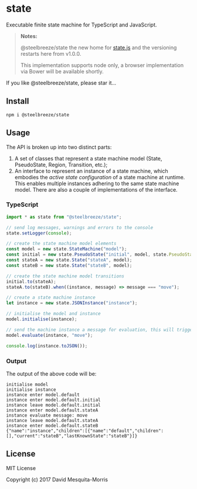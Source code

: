 # state
Executable finite state machine for TypeScript and JavaScript.

> **Notes:**
>
>@steelbreeze/state the new home for [state.js](https://github.com/steelbreeze/state.js) and the versioning restarts here from v1.0.0.
>
>This implementation supports node only, a browser implementation via Bower will be available shortly. 

If you like @steelbreeze/state, please star it...

## Install
```shell
npm i @steelbreeze/state
```

## Usage
The API is broken up into two distinct parts:
1. A set of classes that represent a state machine model (State, PseudoState, Region, Transition, etc.);
2. An interface to represent an instance of a state machine, which embodies the *active state configuration* of a state machine at runtime. This enables multiple instances adhering to the same state machine model. There are also a couple of implementations of the interface. 

### TypeScript
```typescript
import * as state from "@steelbreeze/state";

// send log messages, warnings and errors to the console
state.setLogger(console);

// create the state machine model elements
const model = new state.StateMachine("model");
const initial = new state.PseudoState("initial", model, state.PseudoStateKind.Initial);
const stateA = new state.State("stateA", model);
const stateB = new state.State("stateB", model);

// create the state machine model transitions
initial.to(stateA);
stateA.to(stateB).when((instance, message) => message === "move");

// create a state machine instance
let instance = new state.JSONInstance("instance");

// initialise the model and instance
model.initialise(instance);

// send the machine instance a message for evaluation, this will trigger the transition from stateA to stateB
model.evaluate(instance, "move");

console.log(instance.toJSON());
```
### Output
The output of the above code will be:
```shell
initialise model
initialise instance
instance enter model.default
instance enter model.default.initial
instance leave model.default.initial
instance enter model.default.stateA
instance evaluate message: move
instance leave model.default.stateA
instance enter model.default.stateB
{"name":"instance","children":[{"name":"default","children":[],"current":"stateB","lastKnownState":"stateB"}]}
```

## License
MIT License

Copyright (c) 2017 David Mesquita-Morris

[npm-image]: https://img.shields.io/npm/v/@steelbreeze/delegate.svg
[npm-url]:       https://www.npmjs.com/package/@steelbreeze/delegate
[downloads-image]: https://img.shields.io/npm/dm/@steelbreeze/delegate.svg

